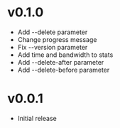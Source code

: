 # v0.1.0

- Add --delete parameter
- Change progress message
- Fix --version parameter
- Add time and bandwidth to stats
- Add --delete-after parameter
- Add --delete-before parameter


# v0.0.1

- Initial release

